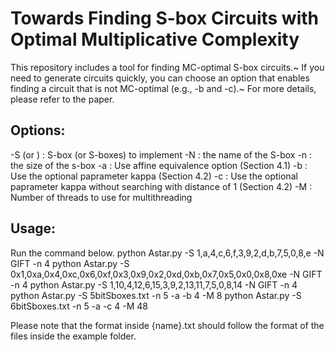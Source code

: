 # Towards Finding S-box Circuits with Optimal Multiplicative Complexity

This repository includes a tool for finding MC-optimal S-box circuits.~
If you need to generate circuits quickly, you can choose an option that enables finding a circuit that is not MC-optimal (e.g., -b and -c).~
For more details, please refer to the paper.

## Options:
-S <value> (or <file>) : S-box (or S-boxes) to implement
-N <value> : the name of the S-box
-n <value> : the size of the s-box
-a : Use affine equivalence option (Section 4.1)
-b <value> : Use the optional paprameter kappa (Section 4.2)
-c <value> : Use the optional paprameter kappa without searching with distance of 1 (Section 4.2)
-M <value> : Number of threads to use for multithreading

## Usage: 
Run the command below.
python Astar.py -S 1,a,4,c,6,f,3,9,2,d,b,7,5,0,8,e -N GIFT -n 4
python Astar.py -S 0x1,0xa,0x4,0xc,0x6,0xf,0x3,0x9,0x2,0xd,0xb,0x7,0x5,0x0,0x8,0xe -N GIFT -n 4
python Astar.py -S 1,10,4,12,6,15,3,9,2,13,11,7,5,0,8,14 -N GIFT -n 4
python Astar.py -S 5bitSboxes.txt -n 5 -a -b 4 -M 8
python Astar.py -S 6bitSboxes.txt -n 5 -a -c 4 -M 48

Please note that the format inside {name}.txt should follow the format of the files inside the example folder.
